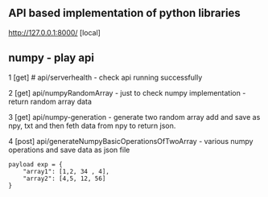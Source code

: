 ## API based implementation of python libraries

http://127.0.0.1:8000/ [local]

## numpy - play api 

1 [get] # api/serverhealth - check api running successfully

2 [get] api/numpyRandomArray - just to check numpy implementation - return random array data

3 [get] api/numpy-generation - generate two random array add and save as npy, txt and then feth data from npy to return json.

4 [post] api/generateNumpyBasicOperationsOfTwoArray - various numpy operations and save data as json file 

    payload exp = {
        "array1": [1,2, 34 , 4],
        "array2": [4,5, 12, 56]
    }
